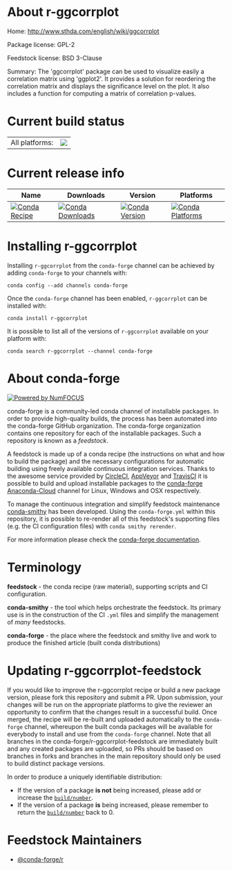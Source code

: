 About r-ggcorrplot
==================

Home: http://www.sthda.com/english/wiki/ggcorrplot

Package license: GPL-2

Feedstock license: BSD 3-Clause

Summary: The 'ggcorrplot' package can be used to visualize easily a correlation matrix using 'ggplot2'. It provides a solution for reordering the correlation matrix and displays the significance level on the plot. It also includes a function for computing a matrix of correlation p-values.



Current build status
====================


<table><tr><td>All platforms:</td>
    <td>
      <a href="https://dev.azure.com/conda-forge/feedstock-builds/_build/latest?definitionId=3383&branchName=master">
        <img src="https://dev.azure.com/conda-forge/feedstock-builds/_apis/build/status/r-ggcorrplot-feedstock?branchName=master">
      </a>
    </td>
  </tr>
</table>

Current release info
====================

| Name | Downloads | Version | Platforms |
| --- | --- | --- | --- |
| [![Conda Recipe](https://img.shields.io/badge/recipe-r--ggcorrplot-green.svg)](https://anaconda.org/conda-forge/r-ggcorrplot) | [![Conda Downloads](https://img.shields.io/conda/dn/conda-forge/r-ggcorrplot.svg)](https://anaconda.org/conda-forge/r-ggcorrplot) | [![Conda Version](https://img.shields.io/conda/vn/conda-forge/r-ggcorrplot.svg)](https://anaconda.org/conda-forge/r-ggcorrplot) | [![Conda Platforms](https://img.shields.io/conda/pn/conda-forge/r-ggcorrplot.svg)](https://anaconda.org/conda-forge/r-ggcorrplot) |

Installing r-ggcorrplot
=======================

Installing `r-ggcorrplot` from the `conda-forge` channel can be achieved by adding `conda-forge` to your channels with:

```
conda config --add channels conda-forge
```

Once the `conda-forge` channel has been enabled, `r-ggcorrplot` can be installed with:

```
conda install r-ggcorrplot
```

It is possible to list all of the versions of `r-ggcorrplot` available on your platform with:

```
conda search r-ggcorrplot --channel conda-forge
```


About conda-forge
=================

[![Powered by NumFOCUS](https://img.shields.io/badge/powered%20by-NumFOCUS-orange.svg?style=flat&colorA=E1523D&colorB=007D8A)](http://numfocus.org)

conda-forge is a community-led conda channel of installable packages.
In order to provide high-quality builds, the process has been automated into the
conda-forge GitHub organization. The conda-forge organization contains one repository
for each of the installable packages. Such a repository is known as a *feedstock*.

A feedstock is made up of a conda recipe (the instructions on what and how to build
the package) and the necessary configurations for automatic building using freely
available continuous integration services. Thanks to the awesome service provided by
[CircleCI](https://circleci.com/), [AppVeyor](https://www.appveyor.com/)
and [TravisCI](https://travis-ci.org/) it is possible to build and upload installable
packages to the [conda-forge](https://anaconda.org/conda-forge)
[Anaconda-Cloud](https://anaconda.org/) channel for Linux, Windows and OSX respectively.

To manage the continuous integration and simplify feedstock maintenance
[conda-smithy](https://github.com/conda-forge/conda-smithy) has been developed.
Using the ``conda-forge.yml`` within this repository, it is possible to re-render all of
this feedstock's supporting files (e.g. the CI configuration files) with ``conda smithy rerender``.

For more information please check the [conda-forge documentation](https://conda-forge.org/docs/).

Terminology
===========

**feedstock** - the conda recipe (raw material), supporting scripts and CI configuration.

**conda-smithy** - the tool which helps orchestrate the feedstock.
                   Its primary use is in the construction of the CI ``.yml`` files
                   and simplify the management of *many* feedstocks.

**conda-forge** - the place where the feedstock and smithy live and work to
                  produce the finished article (built conda distributions)


Updating r-ggcorrplot-feedstock
===============================

If you would like to improve the r-ggcorrplot recipe or build a new
package version, please fork this repository and submit a PR. Upon submission,
your changes will be run on the appropriate platforms to give the reviewer an
opportunity to confirm that the changes result in a successful build. Once
merged, the recipe will be re-built and uploaded automatically to the
`conda-forge` channel, whereupon the built conda packages will be available for
everybody to install and use from the `conda-forge` channel.
Note that all branches in the conda-forge/r-ggcorrplot-feedstock are
immediately built and any created packages are uploaded, so PRs should be based
on branches in forks and branches in the main repository should only be used to
build distinct package versions.

In order to produce a uniquely identifiable distribution:
 * If the version of a package **is not** being increased, please add or increase
   the [``build/number``](https://conda.io/docs/user-guide/tasks/build-packages/define-metadata.html#build-number-and-string).
 * If the version of a package **is** being increased, please remember to return
   the [``build/number``](https://conda.io/docs/user-guide/tasks/build-packages/define-metadata.html#build-number-and-string)
   back to 0.

Feedstock Maintainers
=====================

* [@conda-forge/r](https://github.com/conda-forge/r/)

